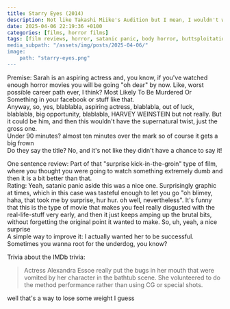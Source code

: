 ```yaml
---
title: Starry Eyes (2014)
description: Not like Takashi Miike's Audition but I mean, I wouldn't want to be there either
date: 2025-04-06 22:19:36 +0100
categories: [films, horror films]
tags: [film reviews, horror, satanic panic, body horror, buttsploitation, they don't say the title]
media_subpath: "/assets/img/posts/2025-04-06/"
image:
    path: "starry-eyes.png"
---
```

<span class="reviewsection">Premise:</span> Sarah is an aspiring actress and, you know, if you've watched enough horror movies you will be going "oh dear" by now. Like, worst possible career path ever, I think? Most Likely To Be Murdered Or Something in your facebook or stuff like that.<br/>Anyway, so, yes, blablabla, aspiring actress, blablabla, out of luck, blablabla, big opportunity, blablabla, HARVEY WEINSTEIN but not really. But it could be him, and then this wouldn't have the supernatural twist, just the gross one.<br/>
<span class="reviewsection">Under 90 minutes?</span> almost ten minutes over the mark so of course it gets a big frown<br/>
<span class="reviewsection">Do they say the title?</span> No, and it's not like they didn't have a chance to say it!

<span class="reviewsection">One sentence review:</span> Part of that "surprise kick-in-the-groin" type of film, where you thought you were going to watch something extremely dumb and then it is a bit better than that.<br/>
<span class="reviewsection">Rating:</span> Yeah, satanic panic aside this was a nice one. Surprisingly graphic at times, which in this case was tasteful enough to let you go "oh blimey, haha, that took me by surprise, hur hur. oh well, nevertheless". It's funny that this is the type of movie that makes you feel really disgusted with the real-life-stuff very early, and then it just keeps amping up the brutal bits, without forgetting the original point it wanted to make. So, uh, yeah, a nice surprise<br/>
<span class="reviewsection">A simple way to improve it:</span> I actually wanted her to be successful. Sometimes you wanna root for the underdog, you know?

<span class="reviewsection">Trivia about the IMDb trivia:</span>
> Actress Alexandra Essoe really put the bugs in her mouth that were vomited by her character in the bathtub scene. She volunteered to do the method performance rather than using CG or special shots.

well that's a way to lose some weight I guess
